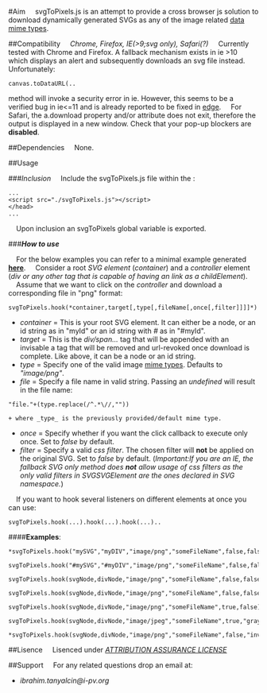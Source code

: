 
#Aim
&nbsp;&nbsp;&nbsp;&nbsp;svgToPixels.js is an attempt to provide a cross browser js solution to download dynamically generated SVGs as any of the
image related [data mime types](https://developer.mozilla.org/en-US/docs/Web/HTTP/Basics_of_HTTP/MIME_types).

##Compatibility
&nbsp;&nbsp;&nbsp;&nbsp;*Chrome, Firefox, IE(>9;svg only), Safari(?)*
&nbsp;&nbsp;&nbsp;&nbsp;Currently tested with Chrome and Firefox. A fallback mechanism exists in ie >10 which displays an alert and subsequently downloads an svg file instead.
Unfortunately:

```
canvas.toDataURL(..
```

method will invoke a security error in ie. However, this seems to be a verified bug in ie<=11 and is already reported to be fixed in [edge](https://connect.microsoft.com/IE/feedback/details/828416/cavas-todataurl-method-doesnt-work-after-draw-svg-file-to-canvas).
&nbsp;&nbsp;&nbsp;&nbsp;For Safari, the a.download property and/or attribute does not exit, therefore the output is displayed in a new window.
Check that your pop-up blockers are __disabled__.

##Dependencies
&nbsp;&nbsp;&nbsp;&nbsp;None.

##Usage

###*Inclusion*
&nbsp;&nbsp;&nbsp;&nbsp;Include the svgToPixels.js file within the <head>:

```
...
<script src="./svgToPixels.js"></script>
</head>
...
```

&nbsp;&nbsp;&nbsp;&nbsp;Upon inclusion an svgToPixels global variable is exported.
	
###*__How to use__*

&nbsp;&nbsp;&nbsp;&nbsp;For the below examples you can refer to a minimal example generated [__here__](example/svgToPng.html).
&nbsp;&nbsp;&nbsp;&nbsp;Consider a root *SVG element* (*container*) and a *controller* element (*div or any other tag that is capable of having an link as a childElement*).
&nbsp;&nbsp;&nbsp;&nbsp;Assume that we want to click on the *controller* and download a corresponding file in "png" format:

```
svgToPixels.hook(*container,target[,type[,fileName[,once[,filter]]]]*)
```
* _container_ = This is your root SVG element. It can either be a node, or an id string as in "myId" or an id string with *#* as in "#myId".
* _target_ = This is the *div/span...* tag that will be appended with an invisable a tag that will be removed and url-revoked once download is complete. Like above, it can be a node or an id string.
* _type_ = Specify one of the valid image [mime types](https://developer.mozilla.org/en-US/docs/Web/HTTP/Basics_of_HTTP/MIME_types). Defaults to *"image/png"*.
* _file_ = Specify a file name in valid string. Passing an *undefined* will result in the file name:
```
"file."+(type.replace(/^.*\//,""))
```
	+ where _type_ is the previously provided/default mime type.
* _once_ = Specify whether if you want the click callback to execute only once. Set to *false* by default.
* _filter_ = Specify a valid *css filter*. The chosen filter will __not__ be applied on the original SVG. Set to *false* by default. (*Important:If you are an IE, the fallback SVG only method does __not__ allow usage of css filters as the only valid filters in SVGSVGElement are the ones declared in SVG namespace.*)
	
&nbsp;&nbsp;&nbsp;&nbsp;If you want to hook several listeners on different elements at once you can use:
	
```
svgToPixels.hook(...).hook(...).hook(...)..
```

####__Examples__:
	
```
*svgToPixels.hook("mySVG","myDIV","image/png","someFileName",false,false);*

svgToPixels.hook("#mySVG","#myDIV","image/png","someFileName",false,false);

svgToPixels.hook(svgNode,divNode,"image/png","someFileName",false,false);

svgToPixels.hook(svgNode,divNode,"image/png","someFileName",false,false);

svgToPixels.hook(svgNode,divNode,"image/png","someFileName",true,false);

svgToPixels.hook(svgNode,divNode,"image/jpeg","someFileName",true,"grayscale(100%)");

*svgToPixels.hook(svgNode,divNode,"image/png","someFileName",false,"invert(100%)");*

```

##Lisence
&nbsp;&nbsp;&nbsp;&nbsp;Lisenced under [*ATTRIBUTION ASSURANCE LICENSE*](./Lisence.md)
	
##Support
&nbsp;&nbsp;&nbsp;&nbsp;For any related questions drop an email at:
* _ibrahim.tanyalcin@i-pv.org_
	